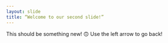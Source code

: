 ```yaml
---
layout: slide
title: “Welcome to our second slide!”
---
```

This should be something new! :upside_down_face:
Use the left arrow to go back!
